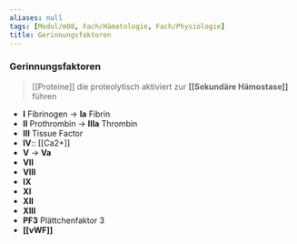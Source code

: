 ```yaml
---
aliases: null
tags: [Modul/m08, Fach/Hämatologie, Fach/Physiologie]
title: Gerinnungsfaktoren
---
```

### Gerinnungsfaktoren
> [[Proteine]] die proteolytisch aktiviert zur **[[Sekundäre Hämostase]]** führen
- **I** Fibrinogen → **Ia** Fibrin
- **II** Prothrombin → **IIIa** Thrombin
- **III** Tissue Factor
- **IV**:: [[Ca2+]]
- **V** → **Va**
- **VII**
- **VIII**
- **IX**
- **XI**
- **XII**
- **XIII**
- **PF3** Plättchenfaktor 3
- **[[vWF]]**